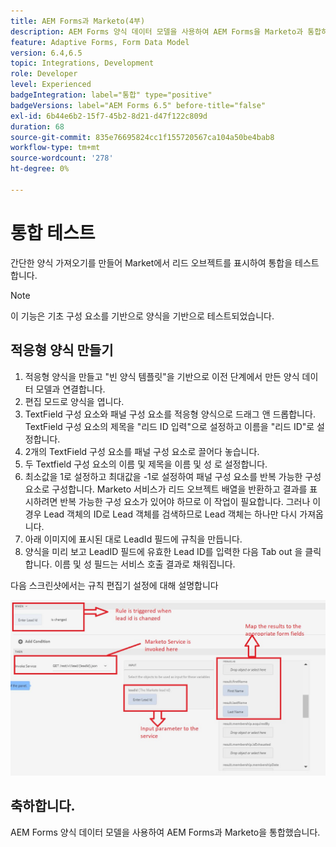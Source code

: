 ```yaml
---
title: AEM Forms과 Marketo(4부)
description: AEM Forms 양식 데이터 모델을 사용하여 AEM Forms을 Marketo과 통합하는 방법에 대한 자습서입니다.
feature: Adaptive Forms, Form Data Model
version: 6.4,6.5
topic: Integrations, Development
role: Developer
level: Experienced
badgeIntegration: label="통합" type="positive"
badgeVersions: label="AEM Forms 6.5" before-title="false"
exl-id: 6b44e6b2-15f7-45b2-8d21-d47f122c809d
duration: 68
source-git-commit: 835e76695824cc1f155720567ca104a50be4bab8
workflow-type: tm+mt
source-wordcount: '278'
ht-degree: 0%

---
```


# 통합 테스트

간단한 양식 가져오기를 만들어 Market에서 리드 오브젝트를 표시하여 통합을 테스트합니다.
>[!NOTE]
>
>이 기능은 기초 구성 요소를 기반으로 양식을 기반으로 테스트되었습니다.

## 적응형 양식 만들기

1. 적응형 양식을 만들고 &quot;빈 양식 템플릿&quot;을 기반으로 이전 단계에서 만든 양식 데이터 모델과 연결합니다.
1. 편집 모드로 양식을 엽니다.
1. TextField 구성 요소와 패널 구성 요소를 적응형 양식으로 드래그 앤 드롭합니다. TextField 구성 요소의 제목을 &quot;리드 ID 입력&quot;으로 설정하고 이름을 &quot;리드 ID&quot;로 설정합니다.
1. 2개의 TextField 구성 요소를 패널 구성 요소로 끌어다 놓습니다.
1. 두 Textfield 구성 요소의 이름 및 제목을 이름 및 성 로 설정합니다.
1. 최소값을 1로 설정하고 최대값을 -1로 설정하여 패널 구성 요소를 반복 가능한 구성 요소로 구성합니다. Marketo 서비스가 리드 오브젝트 배열을 반환하고 결과를 표시하려면 반복 가능한 구성 요소가 있어야 하므로 이 작업이 필요합니다. 그러나 이 경우 Lead 객체의 ID로 Lead 객체를 검색하므로 Lead 객체는 하나만 다시 가져옵니다.
1. 아래 이미지에 표시된 대로 LeadId 필드에 규칙을 만듭니다.
1. 양식을 미리 보고 LeadID 필드에 유효한 Lead ID를 입력한 다음 Tab out 을 클릭합니다. 이름 및 성 필드는 서비스 호출 결과로 채워집니다.

다음 스크린샷에서는 규칙 편집기 설정에 대해 설명합니다

![ruleeditor](assets/ruleeditor.png)


## 축하합니다.

AEM Forms 양식 데이터 모델을 사용하여 AEM Forms과 Marketo을 통합했습니다.